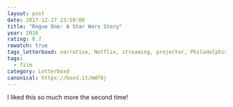 ```yaml
---
layout: post 
date: 2017-12-27 23:59:00
title: "Rogue One: A Star Wars Story"
year: 2016
rating: 0.7
rewatch: true
tags_letterboxd: narrative, Netflix, streaming, projector, Philadelphia
tags:
  - film
category: Letterboxd
canonical: https://boxd.it/mWf8j
---
```


I liked this so much more the second time!